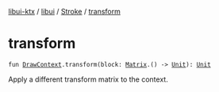[libui-ktx](../../index.md) / [libui](../index.md) / [Stroke](index.md) / [transform](./transform.md)

# transform

`fun `[`DrawContext`](-draw-context.md)`.transform(block: `[`Matrix`](-matrix/index.md)`.() -> `[`Unit`](https://kotlinlang.org/api/latest/jvm/stdlib/kotlin/-unit/index.html)`): `[`Unit`](https://kotlinlang.org/api/latest/jvm/stdlib/kotlin/-unit/index.html)

Apply a different transform matrix to the context.

